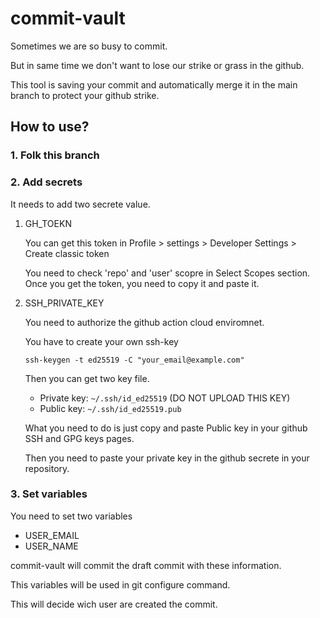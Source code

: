 # commit-vault

Sometimes we are so busy to commit.

But in same time we don't want to lose our strike or grass in the github.

This tool is saving your commit and automatically merge it in the main branch to protect your github strike.

## How to use?

### 1. Folk this branch
### 2. Add secrets

It needs to add two secrete value.

1. GH_TOEKN

   You can get this token in
   Profile > settings > Developer Settings > Create classic token 

    You need to check 'repo' and 'user' scopre in Select Scopes section.
    Once you get the token, you need to copy it and paste it.

2. SSH_PRIVATE_KEY

    You need to authorize the github action cloud enviromnet.

    You have to create your own ssh-key

    ```
    ssh-keygen -t ed25519 -C "your_email@example.com"

    ```

    Then you can get two key file.

    - Private key: `~/.ssh/id_ed25519` (DO NOT UPLOAD THIS KEY)
    - Public key: `~/.ssh/id_ed25519.pub`

    What you need to do is just copy and paste Public key in your github  SSH and GPG keys pages.

    Then you need to paste your private key in the github secrete in your repository.


### 3. Set variables

You need to set two variables

- USER_EMAIL
- USER_NAME

commit-vault will commit the draft commit with these information.

This variables will be used in git configure command.

This will decide wich user are created the commit.


